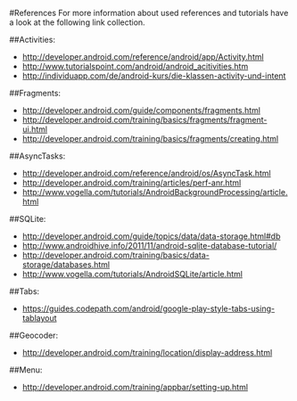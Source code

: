 #References
For more information about used references and tutorials have a look at the following link collection.

##Activities:
 - http://developer.android.com/reference/android/app/Activity.html
 - http://www.tutorialspoint.com/android/android_acitivities.htm
 - http://individuapp.com/de/android-kurs/die-klassen-activity-und-intent

##Fragments:
- http://developer.android.com/guide/components/fragments.html
- http://developer.android.com/training/basics/fragments/fragment-ui.html
- http://developer.android.com/training/basics/fragments/creating.html

##AsyncTasks:
- http://developer.android.com/reference/android/os/AsyncTask.html
- http://developer.android.com/training/articles/perf-anr.html
- http://www.vogella.com/tutorials/AndroidBackgroundProcessing/article.html

##SQLite:
- http://developer.android.com/guide/topics/data/data-storage.html#db
- http://www.androidhive.info/2011/11/android-sqlite-database-tutorial/
- http://developer.android.com/training/basics/data-storage/databases.html
- http://www.vogella.com/tutorials/AndroidSQLite/article.html

##Tabs:
- https://guides.codepath.com/android/google-play-style-tabs-using-tablayout

##Geocoder:
- http://developer.android.com/training/location/display-address.html

##Menu:
- http://developer.android.com/training/appbar/setting-up.html

